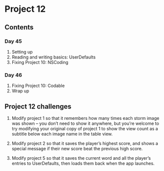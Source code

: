 
# Project 12

## Contents

### Day 45
1. Setting up
2. Reading and writing basics: UserDefaults
3. Fixing Project 10: NSCoding

### Day 46
1. Fixing Project 10: Codable 
2. Wrap up


## Project 12 challenges

1. Modify project 1 so that it remembers how many times each storm image was shown – you don’t need to show it anywhere, but you’re welcome to try modifying your original copy of project 1 to show the view count as a subtitle below each image name in the table view.

2. Modify project 2 so that it saves the player’s highest score, and shows a special message if their new score beat the previous high score.

3. Modify project 5 so that it saves the current word and all the player’s entries to UserDefaults, then loads them back when the app launches.
